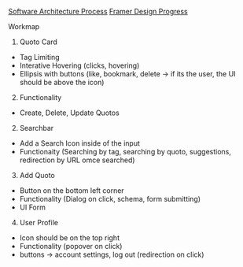 [Software Architecture Process](https://lucid.app/lucidchart/65298aff-e571-419d-b938-d7807cc57a6f/edit?viewport_loc=-390%2C816%2C1725%2C863%2C0_0&invitationId=inv_edbe348a-fe29-491b-98bb-1c8784b4b74f)
[Framer Design Progress](https://framer.com/projects/Quoto--opvVJYsgrXg5pKP6NGtT-jm9jg)

Workmap

1. Quoto Card
- Tag Limiting
- Interative Hovering (clicks, hovering)
- Ellipsis with buttons (like, bookmark, delete -> if its the user, the UI should be above the icon)

2. Functionality
- Create, Delete, Update Quotos

2. Searchbar
- Add a Search Icon inside of the input
- Functionaity (Searching by tag, searching by quoto, suggestions, redirection by URL omce searched)

3. Add Quoto
- Button on the bottom left corner
- Functionality (Dialog on click, schema, form submitting)
- UI Form

4. User Profile
- Icon should be on the top right
- Functionality (popover on click)
- buttons -> account settings, log out (redirection on click)
